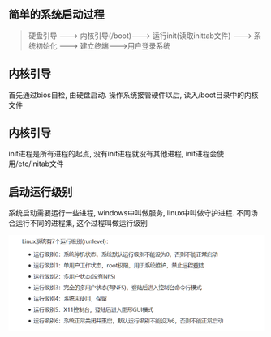## 简单的系统启动过程

> 硬盘引导 –--> 内核引导(/boot)–--> 运行init(读取inittab文件) ---> 系统初始化 ---> 建立终端--->用户登录系统

## 内核引导

首先通过bios自检, 由硬盘启动. 操作系统接管硬件以后, 读入/boot目录中的内核文件

## 内核引导

init进程是所有进程的起点, 没有init进程就没有其他进程, init进程会使用/etc/initab文件

## 启动运行级别

系统启动需要运行一些进程, windows中叫做服务, linux中叫做守护进程. 不同场合运行不同的进程集, 这个过程叫做运行级别

![1560908149493](https://raw.githubusercontent.com/jssda/picbed/master/1560908149493.png)